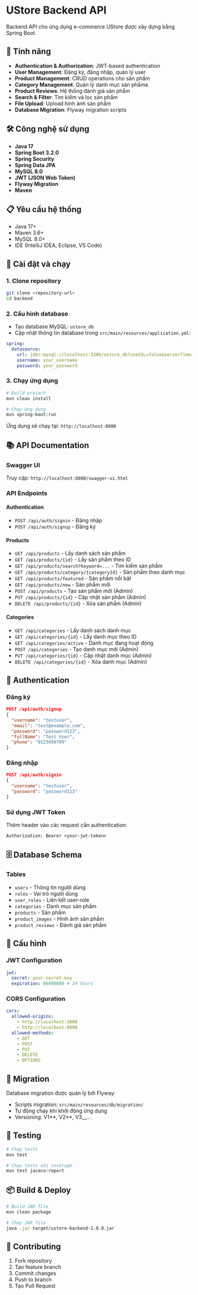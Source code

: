 # UStore Backend API

Backend API cho ứng dụng e-commerce UStore được xây dựng bằng Spring Boot.

## 🚀 Tính năng

- **Authentication & Authorization**: JWT-based authentication
- **User Management**: Đăng ký, đăng nhập, quản lý user
- **Product Management**: CRUD operations cho sản phẩm
- **Category Management**: Quản lý danh mục sản phẩma
- **Product Reviews**: Hệ thống đánh giá sản phẩm
- **Search & Filter**: Tìm kiếm và lọc sản phẩm
- **File Upload**: Upload hình ảnh sản phẩm
- **Database Migration**: Flyway migration scripts

## 🛠️ Công nghệ sử dụng

- **Java 17**
- **Spring Boot 3.2.0**
- **Spring Security**
- **Spring Data JPA**
- **MySQL 8.0**
- **JWT (JSON Web Token)**
- **Flyway Migration**
- **Maven**

## 📋 Yêu cầu hệ thống

- Java 17+
- Maven 3.6+
- MySQL 8.0+
- IDE (IntelliJ IDEA, Eclipse, VS Code)

## 🚀 Cài đặt và chạy

### 1. Clone repository

```bash
git clone <repository-url>
cd backend
```

### 2. Cấu hình database

- Tạo database MySQL: `ustore_db`
- Cập nhật thông tin database trong `src/main/resources/application.yml`:

```yaml
spring:
  datasource:
    url: jdbc:mysql://localhost:3306/ustore_db?useSSL=false&serverTimezone=UTC&allowPublicKeyRetrieval=true
    username: your_username
    password: your_password
```

### 3. Chạy ứng dụng

```bash
# Build project
mvn clean install

# Chạy ứng dụng
mvn spring-boot:run
```

Ứng dụng sẽ chạy tại: `http://localhost:8080`

## 📚 API Documentation

### Swagger UI

Truy cập: `http://localhost:8080/swagger-ui.html`

### API Endpoints

#### Authentication

- `POST /api/auth/signin` - Đăng nhập
- `POST /api/auth/signup` - Đăng ký

#### Products

- `GET /api/products` - Lấy danh sách sản phẩm
- `GET /api/products/{id}` - Lấy sản phẩm theo ID
- `GET /api/products/search?keyword=...` - Tìm kiếm sản phẩm
- `GET /api/products/category/{categoryId}` - Sản phẩm theo danh mục
- `GET /api/products/featured` - Sản phẩm nổi bật
- `GET /api/products/new` - Sản phẩm mới
- `POST /api/products` - Tạo sản phẩm mới (Admin)
- `PUT /api/products/{id}` - Cập nhật sản phẩm (Admin)
- `DELETE /api/products/{id}` - Xóa sản phẩm (Admin)

#### Categories

- `GET /api/categories` - Lấy danh sách danh mục
- `GET /api/categories/{id}` - Lấy danh mục theo ID
- `GET /api/categories/active` - Danh mục đang hoạt động
- `POST /api/categories` - Tạo danh mục mới (Admin)
- `PUT /api/categories/{id}` - Cập nhật danh mục (Admin)
- `DELETE /api/categories/{id}` - Xóa danh mục (Admin)

## 🔐 Authentication

### Đăng ký

```json
POST /api/auth/signup
{
  "username": "testuser",
  "email": "test@example.com",
  "password": "password123",
  "fullName": "Test User",
  "phone": "0123456789"
}
```

### Đăng nhập

```json
POST /api/auth/signin
{
  "username": "testuser",
  "password": "password123"
}
```

### Sử dụng JWT Token

Thêm header vào các request cần authentication:

```
Authorization: Bearer <your-jwt-token>
```

## 🗄️ Database Schema

### Tables

- `users` - Thông tin người dùng
- `roles` - Vai trò người dùng
- `user_roles` - Liên kết user-role
- `categories` - Danh mục sản phẩm
- `products` - Sản phẩm
- `product_images` - Hình ảnh sản phẩm
- `product_reviews` - Đánh giá sản phẩm

## 🔧 Cấu hình

### JWT Configuration

```yaml
jwt:
  secret: your-secret-key
  expiration: 86400000 # 24 hours
```

### CORS Configuration

```yaml
cors:
  allowed-origins:
    - http://localhost:3000
    - http://localhost:8080
  allowed-methods:
    - GET
    - POST
    - PUT
    - DELETE
    - OPTIONS
```

## 📝 Migration

Database migration được quản lý bởi Flyway:

- Scripts migration: `src/main/resources/db/migration/`
- Tự động chạy khi khởi động ứng dụng
- Versioning: V1**, V2**, V3\_\_...

## 🧪 Testing

```bash
# Chạy tests
mvn test

# Chạy tests với coverage
mvn test jacoco:report
```

## 📦 Build & Deploy

```bash
# Build JAR file
mvn clean package

# Chạy JAR file
java -jar target/ustore-backend-1.0.0.jar
```

## 🤝 Contributing

1. Fork repository
2. Tạo feature branch
3. Commit changes
4. Push to branch
5. Tạo Pull Request
